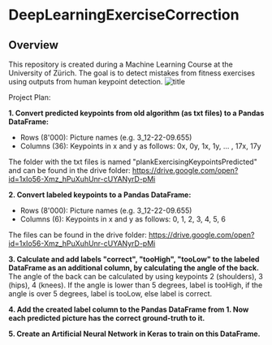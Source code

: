 # DeepLearningExerciseCorrection

## Overview
This repository is created during a Machine Learning Course at the University of Zürich.
The goal is to detect mistakes from fitness exercises using outputs from human keypoint detection.
![title]("images/19-17-24.187.humans.jpeg")

Project Plan:

**1. Convert predicted keypoints from old algorithm (as txt files) to a Pandas DataFrame:**
- Rows (8'000): Picture names (e.g. 3_12-22-09.655)
- Columns (36): Keypoints in x and y as follows: 0x, 0y, 1x, 1y, ... , 17x, 17y

The folder with the txt files is named "plankExercisingKeypointsPredicted" and can be found in the drive folder: https://drive.google.com/open?id=1xIo56-Xmz_hPuXuhUnr-cUYANyrD-pMi

**2. Convert labeled keypoints to a Pandas DataFrame:**
- Rows (8'000): Picture names (e.g. 3_12-22-09.655)
- Columns (6): Keypoints in x and y as follows: 0, 1, 2, 3, 4, 5, 6

The files can be found in the drive folder: https://drive.google.com/open?id=1xIo56-Xmz_hPuXuhUnr-cUYANyrD-pMi

**3. Calculate and add labels "correct", "tooHigh", "tooLow" to the labeled DataFrame as an additional column, by calculating the angle of the back.**
The angle of the back can be calculated by using keypoints 2 (shoulders), 3 (hips), 4 (knees). If the angle is lower than 5 degrees, label is tooHigh,
if the angle is over 5 degrees, label is tooLow, else label is correct.

**4. Add the created label column to the Pandas DataFrame from 1. Now each predicted picture has the correct ground-truth to it.**

**5. Create an Artificial Neural Network in Keras to train on this DataFrame.**
